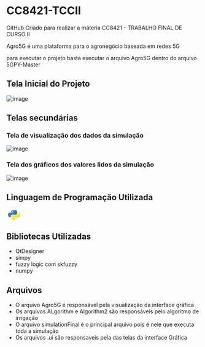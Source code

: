 # CC8421-TCCII
 GitHub Criado para realizar a máteria CC8421 - TRABALHO FINAL DE CURSO II 
 
 Agro5G é uma plataforma para o agronegócio baseada em redes 5G 
 
 para executar o projeto basta executar o arquivo Agro5G dentro do arquivo 5GPY-Master 
 
 
 ## Tela Inicial do Projeto
 ![image](https://user-images.githubusercontent.com/86581876/163861452-773dc325-f4d3-4788-be82-33006e549403.png)
 
## Telas secundárias
 ### Tela de visualização dos dados da simulação
 ![image](https://user-images.githubusercontent.com/86581876/163867230-7d55970b-0370-444f-bda5-097e40027ae5.png)

### Tela dos gráficos dos valores lidos da simulação
![image](https://user-images.githubusercontent.com/86581876/163867348-5a7ad4f8-cc01-4c11-91be-8369691c3dd6.png)


## Linguagem de Programação Utilizada
<img align="center" alt="Rafa-Python" height="30" width="40" src="https://raw.githubusercontent.com/devicons/devicon/master/icons/python/python-original.svg">

## Bibliotecas Utilizadas

- QtDesigner
- simpy
- fuzzy logic com skfuzzy
- numpy

## Arquivos

- O arquivo Agro5G é responsável pela visualização da interface gráfica
- Os arquivos ALgorithm e Algorithm2 são responsáveis pelo algoritmo de irrigação 
- O arquivo simulationFinal é o principal arquivo pois é nele que executa toda a simulação
- Os arquivos .ui são responsaveis pela das telas da interface Gráfica

